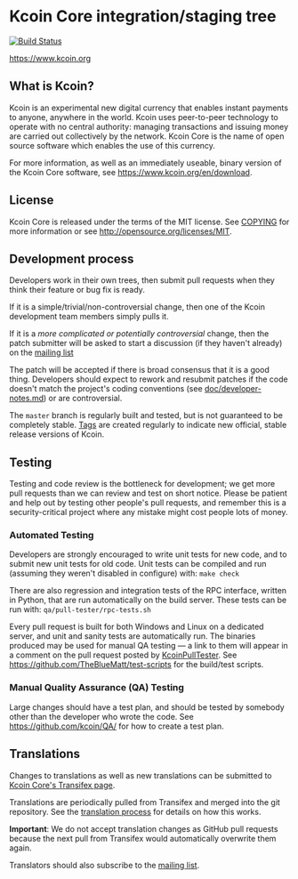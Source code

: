 Kcoin Core integration/staging tree
=====================================

[![Build Status](https://travis-ci.org/kcoin/kcoin.svg?branch=master)](https://travis-ci.org/kcoin/kcoin)

https://www.kcoin.org

What is Kcoin?
----------------

Kcoin is an experimental new digital currency that enables instant payments to
anyone, anywhere in the world. Kcoin uses peer-to-peer technology to operate
with no central authority: managing transactions and issuing money are carried
out collectively by the network. Kcoin Core is the name of open source
software which enables the use of this currency.

For more information, as well as an immediately useable, binary version of
the Kcoin Core software, see https://www.kcoin.org/en/download.

License
-------

Kcoin Core is released under the terms of the MIT license. See [COPYING](COPYING) for more
information or see http://opensource.org/licenses/MIT.

Development process
-------------------

Developers work in their own trees, then submit pull requests when they think
their feature or bug fix is ready.

If it is a simple/trivial/non-controversial change, then one of the Kcoin
development team members simply pulls it.

If it is a *more complicated or potentially controversial* change, then the patch
submitter will be asked to start a discussion (if they haven't already) on the
[mailing list](https://lists.linuxfoundation.org/mailman/listinfo/kcoin-dev)

The patch will be accepted if there is broad consensus that it is a good thing.
Developers should expect to rework and resubmit patches if the code doesn't
match the project's coding conventions (see [doc/developer-notes.md](doc/developer-notes.md)) or are
controversial.

The `master` branch is regularly built and tested, but is not guaranteed to be
completely stable. [Tags](https://github.com/kcoin/kcoin/tags) are created
regularly to indicate new official, stable release versions of Kcoin.

Testing
-------

Testing and code review is the bottleneck for development; we get more pull
requests than we can review and test on short notice. Please be patient and help out by testing
other people's pull requests, and remember this is a security-critical project where any mistake might cost people
lots of money.

### Automated Testing

Developers are strongly encouraged to write unit tests for new code, and to
submit new unit tests for old code. Unit tests can be compiled and run (assuming they weren't disabled in configure) with: `make check`

There are also regression and integration tests of the RPC interface, written
in Python, that are run automatically on the build server.
These tests can be run with: `qa/pull-tester/rpc-tests.sh`

Every pull request is built for both Windows and Linux on a dedicated server,
and unit and sanity tests are automatically run. The binaries produced may be
used for manual QA testing — a link to them will appear in a comment on the
pull request posted by [KcoinPullTester](https://github.com/KcoinPullTester). See https://github.com/TheBlueMatt/test-scripts
for the build/test scripts.

### Manual Quality Assurance (QA) Testing

Large changes should have a test plan, and should be tested by somebody other
than the developer who wrote the code.
See https://github.com/kcoin/QA/ for how to create a test plan.

Translations
------------

Changes to translations as well as new translations can be submitted to
[Kcoin Core's Transifex page](https://www.transifex.com/projects/p/kcoin/).

Translations are periodically pulled from Transifex and merged into the git repository. See the
[translation process](doc/translation_process.md) for details on how this works.

**Important**: We do not accept translation changes as GitHub pull requests because the next
pull from Transifex would automatically overwrite them again.

Translators should also subscribe to the [mailing list](https://groups.google.com/forum/#!forum/kcoin-translators).
